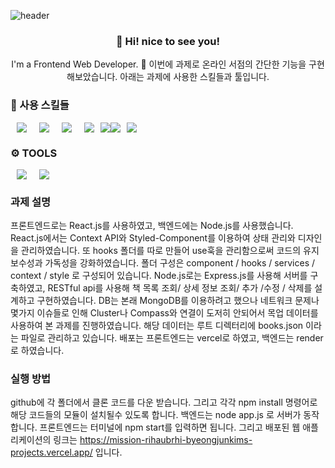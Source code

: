 ![header](https://capsule-render.vercel.app/api?type=waving&color=auto&height=300&section=header&text=ByeongjunKim&fontSize=90)
<h3 align="center"> 👋 Hi! nice to see you! </h3>
<p align="center">
I'm a Frontend Web Developer. 🌱
  이번에 과제로 온라인 서점의 간단한 기능을 구현해보았습니다.
  아래는 과제에 사용한 스킬들과 툴입니다.
</p>

### 💪 사용 스킬들
<div style= "display: flex">
  <img src ="https://img.shields.io/badge/-HTML5-orange?&style=for-the-badge&logo=HTML5&logoColor=white" style= "height: auto; margin-left: 10px; margin-right :    10px"/>
<img src ="https://img.shields.io/badge/-CSS3-9cf?&style=for-the-badge&logo=CSS3&logoColor=white" style= "height: auto; margin-left: 10px; margin-right : 10px"/>
<img src ="https://img.shields.io/badge/-JavaScript-F7DF1E?&style=for-the-badge&logo=JavaScript&logoColor=white" style= "height: auto; margin-left: 10px; margin-right : 10px"/>
<img src ="https://img.shields.io/badge/-React-61DAFB?&style=for-the-badge&logo=React&logoColor=white" style= "height: auto; margin-left: 10px; margin-right : 10px"/>
  <img src="https://img.shields.io/badge/node.js-339933?style=for-the-badge&logo=Node.js&logoColor=white">
  <img src="https://img.shields.io/badge/express-000000?style=for-the-badge&logo=express&logoColor=white">
 <img src ="https://img.shields.io/badge/-styled--components-ff96b4?&style=for-the-badge&logo=styled-components&logoColor=white" style= "height: auto; margin-left: 10px; margin-right : 10px"/> 
</div>

### ⚙️ TOOLS
<div style= "display: flex">
  <img src ="https://img.shields.io/badge/-Git-F05032?&style=for-the-badge&logo=Git&logoColor=white" style= "height: auto; margin-left: 10px; margin-right : 10px"/>
    <img src ="https://img.shields.io/badge/-Visual Studio Code-007ACC?&style=for-the-badge&logo=Visual Studio Code&logoColor=white" style= "height: auto; margin-left: 10px; margin-right : 10px"/>
</div>

### 과제 설명
프론트엔드로는 React.js를 사용하였고, 백엔드에는 Node.js를 사용했습니다.
React.js에서는 Context API와 Styled-Component를 이용하여 상태 관리와 디자인을 관리하였습니다.
또 hooks 폴더를 따로 만들어 use훅을 관리함으로써 코드의 유지보수성과 가독성을 강화하였습니다.
폴더 구성은 component / hooks / services / context / style  로 구성되어 있습니다.
Node.js로는 Express.js를 사용해 서버를 구축하였고, RESTful api를 사용해 책 목록 조회/ 상세 정보 조회/ 추가 /수정 / 삭제를 설계하고 구현하였습니다.
DB는 본래 MongoDB를 이용하려고 했으나 네트워크 문제나 몇가지 이슈들로 인해 Cluster나 Compass와 연결이 도저히 안되어서 목업 데이터를 사용하여 본 과제를 진행하였습니다.
해당 데이터는 루트 디렉터리에 books.json 이라는 파일로 관리하고 있습니다.
배포는 프론트엔드는 vercel로 하였고, 백엔드는 render로 하였습니다. 

### 실행 방법
github에 각 폴더에서 클론 코드를 다운 받습니다. 그리고 각각 npm install 명령어로 해당 코드들의 모듈이 설치될수 있도록 합니다. 
백엔드는 node app.js 로 서버가 동작합니다. 프론트엔드는 터미널에 npm start를 입력하면 됩니다.
그리고 배포된 웹 애플리케이션의 링크는 https://mission-rihaubrhi-byeongjunkims-projects.vercel.app/ 입니다.
